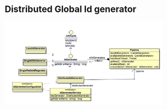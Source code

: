 # Distributed Global Id generator

![Desgin UML Class Diagram](https://raw.githubusercontent.com/ganludong112233/global-unqueid/master/uml/uml.png)

